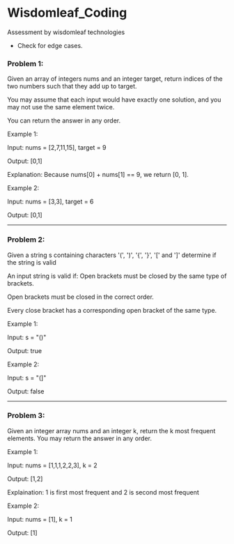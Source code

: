 # Wisdomleaf_Coding
Assessment by wisdomleaf technologies

* Check for edge cases.
  
### Problem 1:
Given an array of integers nums and an integer target, return indices of the two numbers such that they add up to target.

You may assume that each input would have exactly one solution, and you may not use the same element twice.

You can return the answer in any order.

Example 1:

Input: nums = [2,7,11,15], target = 9

Output: [0,1]

Explanation: Because nums[0] + nums[1] == 9, we return [0, 1].

Example 2:

Input: nums = [3,3], target = 6

Output: [0,1]



-----------------------------------------------------------------
### Problem 2:

Given a string s containing characters '(', ')', '{', '}', '[' and ']' determine if the string is valid

An input string is valid if: Open brackets must be closed by the same type of brackets.

Open brackets must be closed in the correct order.

Every close bracket has a corresponding open bracket of the same type.

Example 1:

Input: s = "()"

Output: true

Example 2:

Input: s = "(]"

Output: false

-------------------------------------------------------------------
### Problem 3:
Given an integer array nums and an integer k, return the k most frequent elements. You may return the answer in any order.

Example 1:

Input: nums = [1,1,1,2,2,3], k = 2

Output: [1,2]

Explaination: 1 is first most frequent and 2 is second most frequent

Example 2:

Input: nums = [1], k = 1

Output: [1]
